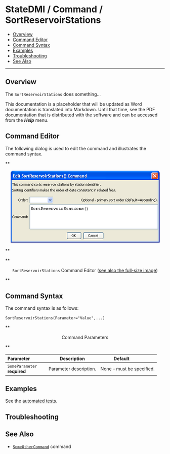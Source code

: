 # StateDMI / Command / SortReservoirStations #

* [Overview](#overview)
* [Command Editor](#command-editor)
* [Command Syntax](#command-syntax)
* [Examples](#examples)
* [Troubleshooting](#troubleshooting)
* [See Also](#see-also)

-------------------------

## Overview ##

The `SortReservoirStations` does something...

This documentation is a placeholder that will be updated as Word documentation is translated into Markdown.
Until that time, see the PDF documentation that is distributed with the software and can be accessed
from the ***Help*** menu.

## Command Editor ##

The following dialog is used to edit the command and illustrates the command syntax.

**<p style="text-align: center;">
![SortReservoirStations](SortReservoirStations.png)
</p>**

**<p style="text-align: center;">
`SortReservoirStations` Command Editor (<a href="../SortReservoirStations.png">see also the full-size image</a>)
</p>**

## Command Syntax ##

The command syntax is as follows:

```text
SortReservoirStations(Parameter="Value",...)
```
**<p style="text-align: center;">
Command Parameters
</p>**

| **Parameter**&nbsp;&nbsp;&nbsp;&nbsp;&nbsp;&nbsp;&nbsp;&nbsp;&nbsp;&nbsp;&nbsp;&nbsp; | **Description** | **Default**&nbsp;&nbsp;&nbsp;&nbsp;&nbsp;&nbsp;&nbsp;&nbsp;&nbsp;&nbsp; |
| --------------|-----------------|----------------- |
|`SomeParameter`<br>**required**|Parameter description.|None – must be specified.|

## Examples ##

See the [automated tests](https://github.com/OpenCDSS/cdss-app-statedmi-test/tree/master/test/regression/commands/SortReservoirStations).

## Troubleshooting ##

## See Also ##

* [`SomeOtherCommand`](../SomeOtherCommand/SomeOtherCommand) command
